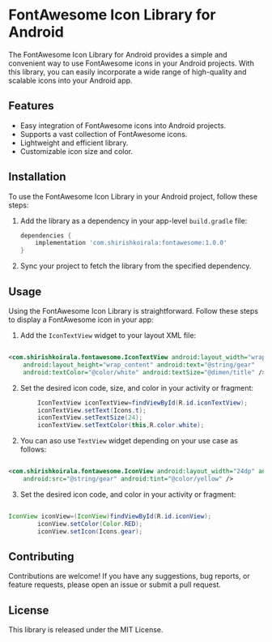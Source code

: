 # FontAwesome Icon Library for Android

The FontAwesome Icon Library for Android provides a simple and convenient way to use FontAwesome
icons in your Android projects. With this library, you can easily incorporate a wide range of
high-quality and scalable icons into your Android app.

## Features

- Easy integration of FontAwesome icons into Android projects.
- Supports a vast collection of FontAwesome icons.
- Lightweight and efficient library.
- Customizable icon size and color.

## Installation

To use the FontAwesome Icon Library in your Android project, follow these steps:

1. Add the library as a dependency in your app-level `build.gradle` file:

   ```groovy
   dependencies {
       implementation 'com.shirishkoirala:fontawesome:1.0.0'
   }
   ```
2. Sync your project to fetch the library from the specified dependency.

## Usage

Using the FontAwesome Icon Library is straightforward. Follow these steps to display a FontAwesome
icon in your app:

1. Add the `IconTextView` widget to your layout XML file:

```xml

<com.shirishkoirala.fontawesome.IconTextView android:layout_width="wrap_content"
    android:layout_height="wrap_content" android:text="@string/gear"
    android:textColor="@color/white" android:textSize="@dimen/title" />
```

2. Set the desired icon code, size, and color in your activity or fragment:

```java
        IconTextView iconTextView=findViewById(R.id.iconTextView);
        iconTextView.setText(Icons.t);
        iconTextView.setTextSize(24);
        iconTextView.setTextColor(this,R.color.white);
```

2. You can aso use `TextView` widget depending on your use case as follows:

```xml

<com.shirishkoirala.fontawesome.IconView android:layout_width="24dp" android:layout_height="24dp"
    android:src="@string/gear" android:tint="@color/yellow" />
```

3. Set the desired icon code, and color in your activity or fragment:

```java

IconView iconView=(IconView)findViewById(R.id.iconView);
        iconView.setColor(Color.RED);
        iconView.setIcon(Icons.gear);
  ```

## Contributing

Contributions are welcome! If you have any suggestions, bug reports, or feature requests, please
open an issue or submit a pull request.

## License

This library is released under the MIT License.